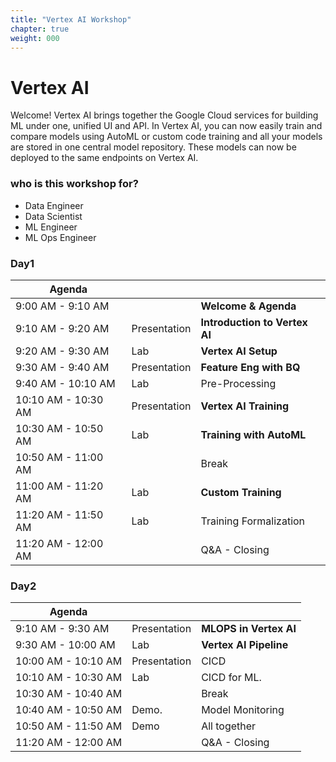 ```yaml
---
title: "Vertex AI Workshop"
chapter: true
weight: 000
---
```


# Vertex AI

Welcome! Vertex AI brings together the Google Cloud services for building ML under one, unified UI and API. In Vertex AI, you can now easily train and compare models using AutoML or custom code training and all your models are stored in one central model repository. These models can now be deployed to the same endpoints on Vertex AI.

### who is this workshop for?
* Data Engineer
* Data Scientist
* ML Engineer
* ML Ops Engineer


### Day1

| Agenda               |              |                                    |
|----------------------|--------------|------------------------------------|
| 9:00 AM \- 9:10 AM   |              | **Welcome & Agenda**                   |
| 9:10 AM \- 9:20 AM   | Presentation | **Introduction to Vertex AI**   |
| 9:20 AM \- 9:30 AM   | Lab          | **Vertex AI Setup**             |
| 9:30 AM \- 9:40 AM   | Presentation | **Feature Eng with BQ**        |
| 9:40 AM \- 10:10 AM  | Lab          | Pre\-Processing                    |
| 10:10 AM \- 10:30 AM | Presentation | **Vertex AI Training**          |
| 10:30 AM \- 10:50 AM | Lab          | **Training with AutoML** |
| 10:50 AM \- 11:00 AM |              | Break                              |
| 11:00 AM \- 11:20 AM | Lab          | **Custom Training**              |
| 11:20 AM \- 11:50 AM | Lab          | Training Formalization           |
| 11:20 AM \- 12:00 AM |              | Q&A  - Closing                     |

### Day2
| Agenda               |              |                                    |
|----------------------|--------------|------------------------------------|
| 9:10 AM \- 9:30 AM   | Presentation | **MLOPS in Vertex AI**             |
| 9:30 AM \- 10:00 AM  | Lab          | **Vertex AI Pipeline**             |
| 10:00 AM \- 10:10 AM | Presentation | CICD               |
| 10:10 AM \- 10:30 AM | Lab          | CICD for ML.                       |
| 10:30 AM \- 10:40 AM |              | Break                              |
| 10:40 AM \- 10:50 AM | Demo.        | Model Monitoring                   |
| 10:50 AM \- 11:50 AM | Demo         | All together                   |
| 11:20 AM \- 12:00 AM |              | Q&A  - Closing                     |